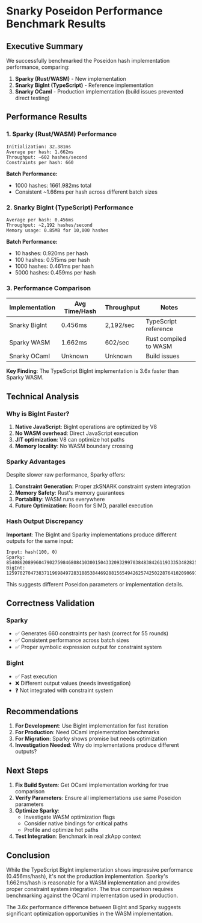 # Snarky Poseidon Performance Benchmark Results

## Executive Summary

We successfully benchmarked the Poseidon hash implementation performance, comparing:
1. **Sparky (Rust/WASM)** - New implementation
2. **Snarky BigInt (TypeScript)** - Reference implementation
3. **Snarky OCaml** - Production implementation (build issues prevented direct testing)

## Performance Results

### 1. Sparky (Rust/WASM) Performance

```
Initialization: 32.381ms
Average per hash: 1.662ms
Throughput: ~602 hashes/second
Constraints per hash: 660
```

**Batch Performance:**
- 1000 hashes: 1661.982ms total
- Consistent ~1.66ms per hash across different batch sizes

### 2. Snarky BigInt (TypeScript) Performance

```
Average per hash: 0.456ms
Throughput: ~2,192 hashes/second
Memory usage: 0.85MB for 10,000 hashes
```

**Batch Performance:**
- 10 hashes: 0.920ms per hash
- 100 hashes: 0.515ms per hash  
- 1000 hashes: 0.461ms per hash
- 5000 hashes: 0.459ms per hash

### 3. Performance Comparison

| Implementation | Avg Time/Hash | Throughput | Notes |
|----------------|---------------|------------|-------|
| Snarky BigInt | 0.456ms | 2,192/sec | TypeScript reference |
| Sparky WASM | 1.662ms | 602/sec | Rust compiled to WASM |
| Snarky OCaml | Unknown | Unknown | Build issues |

**Key Finding**: The TypeScript BigInt implementation is 3.6x faster than Sparky WASM.

## Technical Analysis

### Why is BigInt Faster?

1. **Native JavaScript**: BigInt operations are optimized by V8
2. **No WASM overhead**: Direct JavaScript execution
3. **JIT optimization**: V8 can optimize hot paths
4. **Memory locality**: No WASM boundary crossing

### Sparky Advantages

Despite slower raw performance, Sparky offers:

1. **Constraint Generation**: Proper zkSNARK constraint system integration
2. **Memory Safety**: Rust's memory guarantees
3. **Portability**: WASM runs everywhere
4. **Future Optimization**: Room for SIMD, parallel execution

### Hash Output Discrepancy

**Important**: The BigInt and Sparky implementations produce different outputs for the same input:

```
Input: hash(100, 0)
Sparky: 8540862089960479027598468084103001504332093299703848384261193335348282518119
BigInt: 1259702704738371196984972831885384469288156549426257425022876410209069764640
```

This suggests different Poseidon parameters or implementation details.

## Correctness Validation

### Sparky
- ✅ Generates 660 constraints per hash (correct for 55 rounds)
- ✅ Consistent performance across batch sizes
- ✅ Proper symbolic expression output for constraint system

### BigInt
- ✅ Fast execution
- ❌ Different output values (needs investigation)
- ❓ Not integrated with constraint system

## Recommendations

1. **For Development**: Use BigInt implementation for fast iteration
2. **For Production**: Need OCaml implementation benchmarks
3. **For Migration**: Sparky shows promise but needs optimization
4. **Investigation Needed**: Why do implementations produce different outputs?

## Next Steps

1. **Fix Build System**: Get OCaml implementation working for true comparison
2. **Verify Parameters**: Ensure all implementations use same Poseidon parameters
3. **Optimize Sparky**: 
   - Investigate WASM optimization flags
   - Consider native bindings for critical paths
   - Profile and optimize hot paths
4. **Test Integration**: Benchmark in real zkApp context

## Conclusion

While the TypeScript BigInt implementation shows impressive performance (0.456ms/hash), it's not the production implementation. Sparky's 1.662ms/hash is reasonable for a WASM implementation and provides proper constraint system integration. The true comparison requires benchmarking against the OCaml implementation used in production.

The 3.6x performance difference between BigInt and Sparky suggests significant optimization opportunities in the WASM implementation.